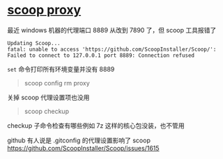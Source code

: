 # [scoop proxy](/2022/11/scoop_connect_proxy_fail.md)

最近 windows 机器的代理端口 8889 从改到 7890 了，但 scoop 工具报错了

```
Updating Scoop...
fatal: unable to access 'https://github.com/ScoopInstaller/Scoop/': Failed to connect to 127.0.0.1 port 8889: Connection refused
```

`set` 命令打印所有环境变量并没有 8889

> scoop config rm proxy

关掉 scoop 代理设置项也没用

> scoop checkup

checkup 子命令检查有哪些例如 7z 这样的核心包没装，也不管用

github 有人说是 .gitconfig 的代理设置影响了 scoop <https://github.com/ScoopInstaller/Scoop/issues/1615>
